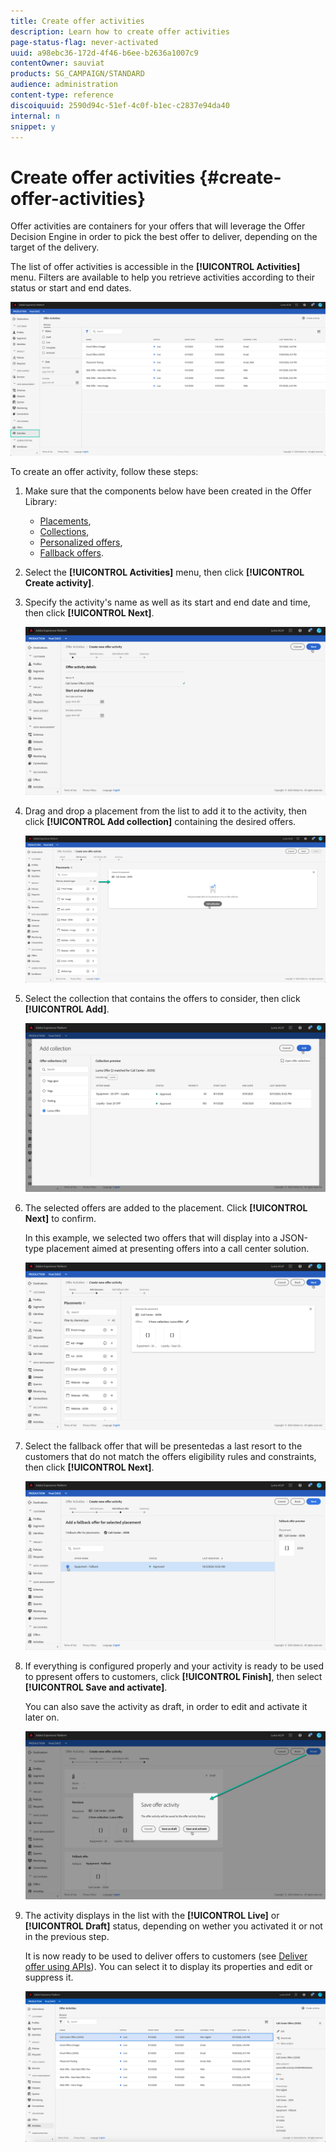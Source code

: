 ```yaml
---
title: Create offer activities
description: Learn how to create offer activities
page-status-flag: never-activated
uuid: a98ebc36-172d-4f46-b6ee-b2636a1007c9
contentOwner: sauviat
products: SG_CAMPAIGN/STANDARD
audience: administration
content-type: reference
discoiquuid: 2590d94c-51ef-4c0f-b1ec-c2837e94da40
internal: n
snippet: y
---
```


# Create offer activities {#create-offer-activities}

Offer activities are containers for your offers that will leverage the Offer Decision Engine in order to pick the best offer to deliver, depending on the target of the delivery.

The list of offer activities is accessible in the **[!UICONTROL Activities]** menu. Filters are available to help you retrieve activities according to their status or start and end dates.

![](assets/offer-activities-list.png)

To create an offer activity, follow these steps:

1. Make sure that the components below have been created in the Offer Library:

    * [Placements](offer-library/using/creating-placements.md),
    * [Collections](offer-library/using/creating-collections.md),
    * [Personalized offers](offer-library/using/creating-personalized-offers.md),
    * [Fallback offers](offer-library/using/creating-fallback-offers.md).

1. Select the **[!UICONTROL Activities]** menu, then click **[!UICONTROL Create activity]**.

1. Specify the activity's name as well as its start and end date and time, then click **[!UICONTROL Next]**.

    ![](assets/activity-name.png)

1. Drag and drop a placement from the list to add it to the activity, then click **[!UICONTROL Add collection]** containing the desired offers.

    ![](assets/activity-placement.png)

1. Select the collection that contains the offers to consider, then click **[!UICONTROL Add]**.

    ![](assets/activity-collection.png)

1. The selected offers are added to the placement. Click **[!UICONTROL Next]** to confirm.

    In this example, we selected two offers that will display into a JSON-type placement aimed at presenting offers into a call center solution.

    ![](assets/offer-added.png)

1. Select the fallback offer that will be presentedas a last resort to the customers that do not match the offers eligibility rules and constraints, then click **[!UICONTROL Next]**.

    ![](assets/add-fallback.png)

1. If everything is configured properly and your activity is ready to be used to  ppresent offers to customers, click **[!UICONTROL Finish]**, then select **[!UICONTROL Save and activate]**.

    You can also save the activity as draft, in order to edit and activate it later on.

    ![](assets/save-activity.png)

1. The activity displays in the list with the **[!UICONTROL Live]** or **[!UICONTROL Draft]** status, depending on wether you activated it or not in the previous step.

    It is now ready to be used to deliver offers to customers (see [Deliver offer using APIs](deliver-offers-apis.md)). You can select it to display its properties and edit or suppress it.

    ![](assets/activity-created.png)
